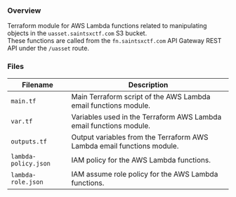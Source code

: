 ### Overview

Terraform module for AWS Lambda functions related to manipulating objects in the `uasset.saintsxctf.com` S3 bucket.  
These functions are called from the `fn.saintsxctf.com` API Gateway REST API under the `/uasset` route.

### Files

| Filename                        | Description                                                                                  |
|---------------------------------|----------------------------------------------------------------------------------------------|
| `main.tf`                       | Main Terraform script of the AWS Lambda email functions module.                              |
| `var.tf`                        | Variables used in the Terraform AWS Lambda email functions module.                           |
| `outputs.tf`                    | Output variables from the Terraform AWS Lambda email functions module.                       |
| `lambda-policy.json`            | IAM policy for the AWS Lambda functions.                                                     |
| `lambda-role.json`              | IAM assume role policy for the AWS Lambda functions.                                         |